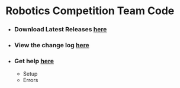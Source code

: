 # Robotics Competition Team Code
* ### Download Latest Releases [here](https://github.com/rcaudillo/Robotics-Comp-Team-2021/releases)
* ### View the change log [here](https://github.com/rcaudillo/Robotics-Comp-Team-2021/projects/1#column-12783500)
* ### Get help [here](https://github.com/rcaudillo/Robotics-Comp-Team-2021/wiki)
  * Setup
  * Errors


